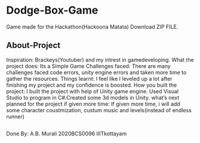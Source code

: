 # Dodge-Box-Game
Game made for the Hackathon(Hackoona Matata)
Download ZIP FILE.

## About-Project
Inspiration: Brackeys(Youtuber) and my intrest in gamedeveloping.
What the project does: Its a Simple Game 
Challenges faced: There are many challenges faced code errors, unity engine errors and taken more time to gather the resources.
Things learnt: I feel like I leveled up a lot after finishing my project and my confidence is boosted.
How you built the project: I built the project with help of Unity game engine. Used Visual Studio to program in C#.Created some 3d models in Unity.
what’s next planned for the project if given more time: If given more time, i will add some character coustmization, custum music and levels(instead of endless runner)



## 
Done By: A.B. Murali
2020BCS0096 IIITkottayam
